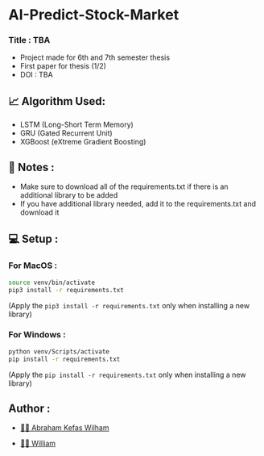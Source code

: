 # AI-Predict-Stock-Market

### Title : TBA
- Project made for 6th and 7th semester thesis
- First paper for thesis (1/2)
- DOI : TBA

## 📈 Algorithm Used:
- LSTM (Long-Short Term Memory)
- GRU (Gated Recurrent Unit)
- XGBoost (eXtreme Gradient Boosting)

## 📌 Notes :
- Make sure to download all of the requirements.txt if there is an additional library to be added
- If you have additional library needed, add it to the requirements.txt and download it

## 💻 Setup :  

### For MacOS :

```bash
source venv/bin/activate
pip3 install -r requirements.txt 
```
(Apply the ```pip3 install -r requirements.txt``` only when installing a new library)


### For Windows :


```bash
python venv/Scripts/activate
pip install -r requirements.txt
```
(Apply the ```pip install -r requirements.txt``` only when installing a new library)
    
## Author : 

- [🧑‍💻 Abraham Kefas Wilham](https://github.com/Lufvy)

- [👨‍💻 William](https://github.com/ZyVoir) 